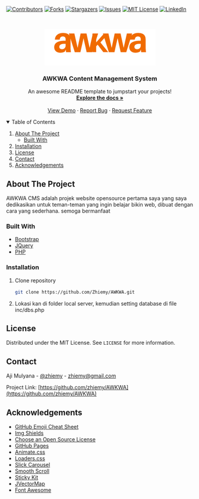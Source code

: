 <!--
*** Thanks for checking out the Best-README-Template. If you have a suggestion
*** that would make this better, please fork the repo and create a pull request
*** or simply open an issue with the tag "enhancement".
*** Thanks again! Now go create something AMAZING! :D
-->

<!-- PROJECT SHIELDS -->
<!--
*** I'm using markdown "reference style" links for readability.
*** Reference links are enclosed in brackets [ ] instead of parentheses ( ).
*** See the bottom of this document for the declaration of the reference variables
*** for contributors-url, forks-url, etc. This is an optional, concise syntax you may use.
*** https://www.markdownguide.org/basic-syntax/#reference-style-links
-->

[![Contributors][contributors-shield]][contributors-url]
[![Forks][forks-shield]][forks-url]
[![Stargazers][stars-shield]][stars-url]
[![Issues][issues-shield]][issues-url]
[![MIT License][license-shield]][license-url]
[![LinkedIn][linkedin-shield]][linkedin-url]

<!-- PROJECT LOGO -->
<br />
<p align="center">
  <a href="https://github.com/Zhiemy/AWKWA">
    <img src="images/logo.png" alt="Logo">
  </a>

  <h3 align="center">AWKWA Content Management System</h3>

  <p align="center">
    An awesome README template to jumpstart your projects!
    <br />
    <a href="https://github.com/Zhiemy/AWKWA"><strong>Explore the docs »</strong></a>
    <br />
    <br />
    <a href="https://cdlab.tukangbikinweb.com/awkwa/">View Demo</a>
    ·
    <a href="https://github.com/Zhiemy/AWKWA/issues">Report Bug</a>
    ·
    <a href="https://github.com/Zhiemy/AWKWA/issues">Request Feature</a>
  </p>
</p>

<!-- TABLE OF CONTENTS -->
<details open="open">
  <summary>Table of Contents</summary>
  <ol>
    <li>
      <a href="#about-the-project">About The Project</a>
      <ul>
        <li><a href="#built-with">Built With</a></li>
      </ul>
    </li>
    <!-- <li>
      <a href="#getting-started">Getting Started</a>
      <ul>
        <li><a href="#prerequisites">Prerequisites</a></li>
        <li><a href="#installation">Installation</a></li>
      </ul>
    </li> -->
    <li><a href="#usage">Installation</a></li>
    <!-- <li><a href="#usage">Usage</a></li> -->
    <!-- <li><a href="#roadmap">Roadmap</a></li>
    <li><a href="#contributing">Contributing</a></li> -->
    <li><a href="#license">License</a></li>
    <li><a href="#contact">Contact</a></li>
    <li><a href="#acknowledgements">Acknowledgements</a></li>
  </ol>
</details>

<!-- ABOUT THE PROJECT -->

## About The Project

AWKWA CMS adalah projek website opensource pertama saya yang saya dedikasikan untuk teman-teman yang ingin belajar bikin web, dibuat dengan cara yang sederhana. semoga bermanfaat

### Built With

- [Bootstrap](https://getbootstrap.com)
- [JQuery](https://jquery.com)
- [PHP](https://php.com)

<!-- GETTING STARTED -->

<!-- ## Getting Started

Untuk memulai langsung ajah clone atau download -->

### Installation

1. Clone repository
   ```sh
   git clone https://github.com/Zhiemy/AWKWA.git
   ```
2. Lokasi kan di folder local server, kemudian setting database di file inc/dbs.php

<!-- USAGE EXAMPLES -->

<!-- ## Usage

Use this space to show useful examples of how a project can be used. Additional screenshots, code examples and demos work well in this space. You may also link to more resources.

_For more examples, please refer to the [Documentation](https://example.com)_ -->

<!-- ROADMAP -->

<!-- ## Roadmap

See the [open issues](https://github.com/Zhiemy/AWKWA/issues) for a list of proposed features (and known issues). -->

<!-- CONTRIBUTING -->

<!-- ## Contributing

Contributions are what make the open source community such an amazing place to be learn, inspire, and create. Any contributions you make are **greatly appreciated**.

1. Fork the Project
2. Create your Feature Branch (`git checkout -b feature/AmazingFeature`)
3. Commit your Changes (`git commit -m 'Add some AmazingFeature'`)
4. Push to the Branch (`git push origin feature/AmazingFeature`)
5. Open a Pull Request -->

<!-- LICENSE -->

## License

Distributed under the MIT License. See `LICENSE` for more information.

<!-- CONTACT -->

## Contact

Aji Mulyana - [@zhiemy](https://twitter.com/zhiemy) - zhiemy@gmail.com

Project Link: [https://github.com/zhiemy/AWKWA](https://github.com/zhiemy/AWKWA)

<!-- ACKNOWLEDGEMENTS -->

## Acknowledgements

- [GitHub Emoji Cheat Sheet](https://www.webpagefx.com/tools/emoji-cheat-sheet)
- [Img Shields](https://shields.io)
- [Choose an Open Source License](https://choosealicense.com)
- [GitHub Pages](https://pages.github.com)
- [Animate.css](https://daneden.github.io/animate.css)
- [Loaders.css](https://connoratherton.com/loaders)
- [Slick Carousel](https://kenwheeler.github.io/slick)
- [Smooth Scroll](https://github.com/cferdinandi/smooth-scroll)
- [Sticky Kit](http://leafo.net/sticky-kit)
- [JVectorMap](http://jvectormap.com)
- [Font Awesome](https://fontawesome.com)

<!-- MARKDOWN LINKS & IMAGES -->
<!-- https://www.markdownguide.org/basic-syntax/#reference-style-links -->

[contributors-shield]: https://img.shields.io/github/contributors/Zhiemy/AWKWA.svg?style=for-the-badge
[contributors-url]: https://github.com/Zhiemy/AWKWA/graphs/contributors
[forks-shield]: https://img.shields.io/github/forks/Zhiemy/AWKWA.svg?style=for-the-badge
[forks-url]: https://github.com/Zhiemy/AWKWA/network/members
[stars-shield]: https://img.shields.io/github/stars/Zhiemy/AWKWA.svg?style=for-the-badge
[stars-url]: https://github.com/Zhiemy/AWKWA/stargazers
[issues-shield]: https://img.shields.io/github/issues/Zhiemy/AWKWA.svg?style=for-the-badge
[issues-url]: https://github.com/Zhiemy/AWKWA/issues
[license-shield]: https://img.shields.io/github/license/Zhiemy/AWKWA.svg?style=for-the-badge
[license-url]: https://github.com/Zhiemy/AWKWA/blob/master/LICENSE.txt
[linkedin-shield]: https://img.shields.io/badge/-LinkedIn-black.svg?style=for-the-badge&logo=linkedin&colorB=555
[linkedin-url]: https://linkedin.com/in/othneildrew
[product-screenshot]: images/screenshot.png
